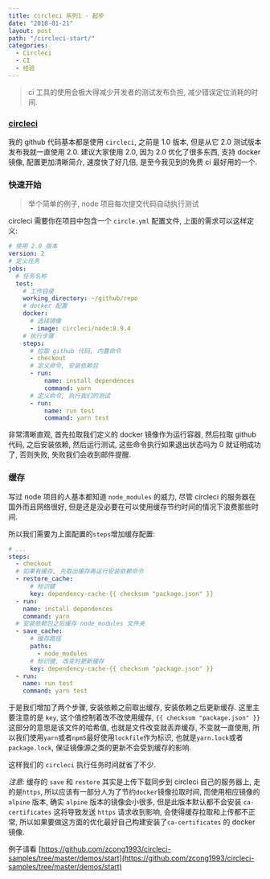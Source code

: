```yaml
---
title: circleci 系列1 - 起步
date: "2018-01-21"
layout: post
path: "/circleci-start/"
categories:
  - Circleci
  - CI
  - 经验
---
```


> ci 工具的使用会极大得减少开发者的测试发布负担, 减少错误定位消耗的时间.

### [circleci](https://circleci.com)

我的 github 代码基本都是使用 `circleci`, 之前是 1.0 版本, 但是从它 2.0 测试版本发布我就一直使用 2.0. 建议大家使用 2.0, 因为 2.0 优化了很多东西, 支持 docker 镜像, 配置更加清晰简介, 速度快了好几倍, 是至今我见到的免费 ci 最好用的一个.

<!--more-->

### 快速开始

> 举个简单的例子, node 项目每次提交代码自动执行测试

circleci 需要你在项目中包含一个 `circle.yml` 配置文件, 上面的需求可以这样定义:
```yaml
# 使用 2.0 版本
version: 2
# 定义任务
jobs:
  # 任务名称
  test:
    # 工作目录
    working_directory: ~/github/repo
    # docker 配置
    docker:
      # 选择镜像
      - image: circleci/node:8.9.4
    # 执行步骤
    steps:
      # 拉取 github 代码, 内置命令
      - checkout
      # 定义命令, 安装依赖包
      - run:
          name: install dependences
          command: yarn
      # 定义命令, 执行我们的测试
      - run:
          name: run test
          command: yarn test
```

非常清晰直观, 首先拉取我们定义的 docker 镜像作为运行容器, 然后拉取 github 代码, 之后安装依赖, 然后运行测试, 这些命令执行如果退出状态吗为 0 就证明成功了, 否则失败, 失败我们会收到邮件提醒.

### 缓存

写过 node 项目的人基本都知道 `node_modules` 的威力, 尽管 circleci 的服务器在国外而且网络很好, 但是还是没必要在可以使用缓存节约时间的情况下浪费那些时间.

所以我们需要为上面配置的`steps`增加缓存配置:
```yaml
# ...
steps:
  - checkout
  # 如果有缓存, 先取出缓存再运行安装依赖命令
  - restore_cache:
      # 标识键
      key: dependency-cache-{{ checksum "package.json" }}
  - run:
    name: install dependences
    command: yarn
  # 安装依赖包之后缓存 node_modules 文件夹
  - save_cache:
      # 缓存路径
      paths:
        - node_modules
      # 标识键, 改变时更新缓存
      key: dependency-cache-{{ checksum "package.json" }}
  - run:
    name: run test
    command: yarn test
```
于是我们增加了两个步骤, 安装依赖之前取出缓存, 安装依赖之后更新缓存. 这里主要注意的是 `key`, 这个值控制着改不改使用缓存, `{{ checksum "package.json" }}` 这部分的意思是该文件的哈希值, 也就是文件改变就丢弃缓存, 不变就一直使用, 所以我们使用`yarn`或者`npm5`最好使用`lockfile`作为标识, 也就是`yarn.lock`或者`package.lock`, 保证镜像源之类的更新不会受到缓存的影响.

这样我们的 `circleci` 执行任务时间就省了不少.

*注意:* 缓存的 `save` 和 `restore` 其实是上传下载同步到 circleci 自己的服务器上, 走的是`https`, 所以应该有一部分人为了节约`docker`镜像拉取时间, 而使用相应镜像的 `alpine` 版本, 确实 `alpine` 版本的镜像会小很多, 但是此版本默认都不会安装 `ca-certificates` 这将导致发送 `https` 请求收到影响, 会使得缓存拉取和上传都不正常, 所以如果要做这方面的优化最好自己构建安装了`ca-certificates` 的 docker 镜像.

例子请看 [https://github.com/zcong1993/circleci-samples/tree/master/demos/start](https://github.com/zcong1993/circleci-samples/tree/master/demos/start)